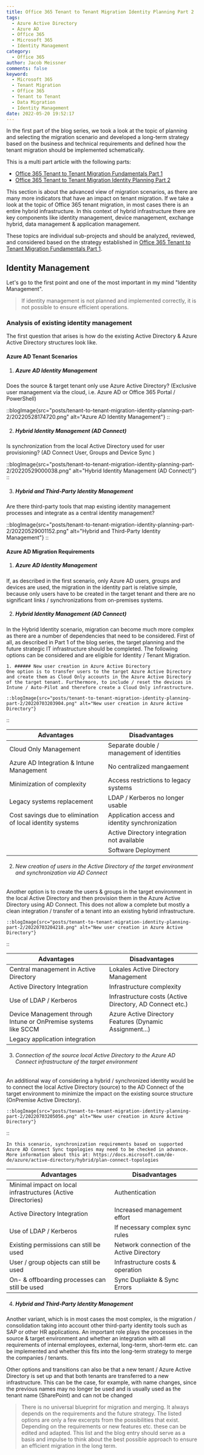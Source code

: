 ```yaml
---
title: Office 365 Tenant to Tenant Migration Identity Planning Part 2
tags:
  - Azure Active Directory
  - Azure AD
  - Office 365
  - Microsoft 365
  - Identity Management
category:
  - Office 365
author: Jacob Meissner
comments: false
keyword:
  - Microsoft 365
  - Tenant Migration
  - Office 365
  - Tenant to Tenant
  - Data Migration
  - Identity Management
date: 2022-05-20 19:52:17
---
```


In the first part of the blog series, we took a look at the topic of planning and selecting the migration scenario and developed a long-term strategy based on the business and technical requirements and defined how the tenant migration should be implemented schematically.

<!-- more -->

This is a multi part article with the following parts:

- [Office 365 Tenant to Tenant Migration Fundamentals Part 1](https://itinsights.org/Office-365-Tenant-to-Tenant-Migration-Part1)
- [Office 365 Tenant to Tenant Migration Identity Planning Part 2](https://itinsights.org/tenant-to-tenant-migration-identity-planning-part-2)

This section is about the advanced view of migration scenarios, as there are many more indicators that have an impact on tenant migration. If we take a look at the topic of Office 365 tenant migration, in most cases there is an entire hybrid infrastructure. In this context of hybrid infrastructure there are key components like identity management, device management, exchange hybrid, data management & application management.

These topics are individual sub-projects and should be analyzed, reviewed, and considered based on the strategy established in [Office 365 Tenant to Tenant Migration Fundamentals Part 1](https://itinsights.org/Office-365-Tenant-to-Tenant-Migration-Part1).

## Identity Management

Let's go to the first point and one of the most important in my mind "Identity Management".

> If identity management is not planned and implemented correctly, it is not possible to ensure efficient operations.

### Analysis of existing identity management

The first question that arises is how do the existing Active Directory & Azure Active Directory structures look like.

#### Azure AD Tenant Scenarios

1. ##### Azure AD Identity Management

Does the source & target tenant only use Azure Active Directory? (Exclusive user management via the cloud, i.e. Azure AD or Office 365 Portal / PowerShell)

::blogImage{src="posts/tenant-to-tenant-migration-identity-planning-part-2/20220528174720.png" alt="Azure AD Identity Management"}
::

2. ##### Hybrid Identity Management (AD Connect)

Is synchronization from the local Active Directory used for user provisioning? (AD Connect User, Groups and Device Sync )

::blogImage{src="posts/tenant-to-tenant-migration-identity-planning-part-2/20220529000038.png" alt="Hybrid Identity Management (AD Connect)"}
::

3. ##### Hybrid and Third-Party Identity Management

Are there third-party tools that map existing identity management processes and integrate as a central identity management?

::blogImage{src="posts/tenant-to-tenant-migration-identity-planning-part-2/20220529001152.png" alt="Hybrid and Third-Party Identity Management"}
::

#### Azure AD Migration Requirements

1. ##### Azure AD Identity Management

If, as described in the first scenario, only Azure AD users, groups and devices are used, the migration in the identity part is relative simple, because only users have to be created in the target tenant and there are no significant links / synchronizations from on-premises systems.

2. ##### Hybrid Identity Management (AD Connect)

In the Hybrid Identity scenario, migration can become much more complex as there are a number of dependencies that need to be considered.
First of all, as described in Part 1 of the blog series, the target planning and the future strategic IT infrastructure should be completed.
The following options can be considered and are eligible for Identity / Tenant Migration.

    1. ###### New user creation in Azure Active Directory
    One option is to transfer users to the target Azure Active Directory and create them as Cloud Only accounts in the Azure Active Directory of the target tenant. Furthermore, to include / reset the devices in Intune / Auto-Pilot and therefore create a Cloud Only infrastructure.

    ::blogImage{src="posts/tenant-to-tenant-migration-identity-planning-part-2/20220703203904.png" alt="New user creation in Azure Active Directory"}

::

| Advantages                                                | Disadvantages                                   |
| --------------------------------------------------------- | ----------------------------------------------- |
| Cloud Only Management                                     | Separate double / management of identities      |
| Azure AD Integration & Intune Management                  | No centralized mangaement                       |
| Minimization of complexity                                | Access restrictions to legacy systems           |
| Legacy systems replacement                                | LDAP / Kerberos no longer usable                |
| Cost savings due to elimination of local identity systems | Application access and identity synchronization |
|                                                           | Active Directory integration not available      |
|                                                           | Software Deployment                             |

2. ###### New creation of users in the Active Directory of the target environment and synchronization via AD Connect

Another option is to create the users & groups in the target environment in the local Active Directory and then provision them in the Azure Active Directory using AD Connect. This does not allow a complete but mostly a clean integration / transfer of a tenant into an existing hybrid infrastructure.

    ::blogImage{src="posts/tenant-to-tenant-migration-identity-planning-part-2/20220703204218.png" alt="New user creation in Azure Active Directory"}

::

| Advantages                                                      | Disadvantages                                            |
| --------------------------------------------------------------- | -------------------------------------------------------- |
| Central management in Active Directory                          | Lokales Active Directory Management                      |
| Active Directory Integration                                    | Infrastructure complexity                                |
| Use of LDAP / Kerberos                                          | Infrastructure costs (Active Directory, AD Connect etc.) |
| Device Management through Intune or OnPremise systems like SCCM | Azure Active Directory Features (Dynamic Assignment...)  |
| Legacy application integration                                  |                                                          |

3. ###### Connection of the source local Active Directory to the Azure AD Connect infrastructure of the target environment

An additional way of considering a hybrid / synchronized identity would be to connect the local Active Directory (source) to the AD Connect of the target environment to minimize the impact on the existing source structure (OnPremise Active Directory).

    ::blogImage{src="posts/tenant-to-tenant-migration-identity-planning-part-2/20220703205056.png" alt="New user creation in Azure Active Directory"}

::

    In this scenario, synchronization requirements based on supported Azure AD Connect Sync topologies may need to be checked in advance. More information about this at: https://docs.microsoft.com/de-de/azure/active-directory/hybrid/plan-connect-topologies

| Advantages                                                   | Disadvantages                              |
| ------------------------------------------------------------ | ------------------------------------------ |
| Minimal impact on local infrastructures (Active Directories) | Authentication                             |
| Active Directory Integration                                 | Increased management effort                |
| Use of LDAP / Kerberos                                       | If necessary complex sync rules            |
| Existing permissions can still be used                       | Network connection of the Active Directory |
| User / group objects can still be used                       | Infrastructure costs & operation           |
| On- & offboarding processes can still be used                | Sync Dupliakte & Sync Errors               |

4. ##### Hybrid and Third-Party Identity Management

Another variant, which is in most cases the most complex, is the migration / consolidation taking into account other third-party identity tools such as SAP or other HR applications. An important role plays the processes in the source & target environment and whether an integration with all requirements of internal employees, external, long-term, short-term etc. can be implemented and whether this fits into the long-term strategy to merge the companies / tenants.

Other options and transitions can also be that a new tenant / Azure Active Directory is set up and that both tenants are transferred to a new infrastructure. This can be the case, for example, with name changes, since the previous names may no longer be used and is usually used as the tenant name (SharePoint) and can not be changed

> There is no universal blueprint for migration and merging. It always depends on the requirements and the future strategy. The listed options are only a few excerpts from the possibilities that exist. Depending on the requirements or new features etc. these can be edited and adapted. This list and the blog entry should serve as a basis and impulse to think about the best possible approach to ensure an efficient migration in the long term.
